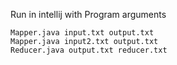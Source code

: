 Run in intellij with Program arguments 
```text
Mapper.java input.txt output.txt
Mapper.java input2.txt output.txt
Reducer.java output.txt reducer.txt
```

